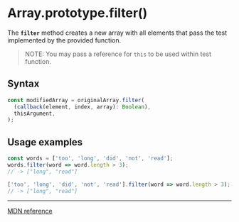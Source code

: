 # Array.prototype.filter()

The **`filter`** method creates a new array with all elements that pass the test implemented by the provided function.

> NOTE: You may pass a reference for `this` to be used within test function.

## Syntax

```js
const modifiedArray = originalArray.filter(
  (callback(element, index, array): Boolean),
  thisArgument,
);
```

## Usage examples

```js
const words = ['too', 'long', 'did', 'not', 'read'];
words.filter(word => word.length > 3);
// -> ["long", "read"]

['too', 'long', 'did', 'not', 'read'].filter(word => word.length > 3);
// -> ["long", "read"]
```

---

[MDN reference](https://developer.mozilla.org/en-US/docs/Web/JavaScript/Reference/Global_Objects/Array/filter)
